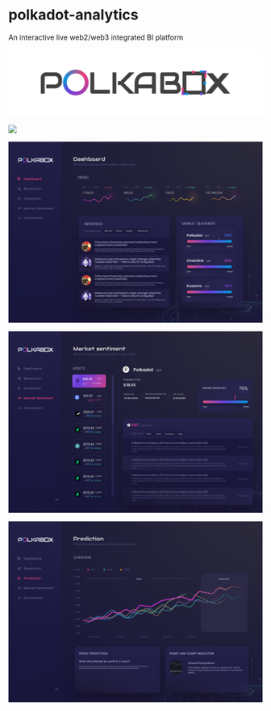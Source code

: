 # polkadot-analytics
An interactive live web2/web3 integrated BI platform

![](https://github.com/BalloonBox-Inc/polkadot-analytics/blob/main/UI%20diagrams/logo_black.png)



![](https://github.com/BalloonBox-Inc/polkadot-analytics/blob/main/UI%20diagrams/Polkabox_blokchain.png)

![](https://github.com/BalloonBox-Inc/polkadot-analytics/blob/main/UI%20diagrams/Polkabox_dashboard.png)

![](https://github.com/BalloonBox-Inc/polkadot-analytics/blob/main/UI%20diagrams/Polkabox_market_sentiment.png)

![](https://github.com/BalloonBox-Inc/polkadot-analytics/blob/main/UI%20diagrams/Polkabox_prediction.png)

